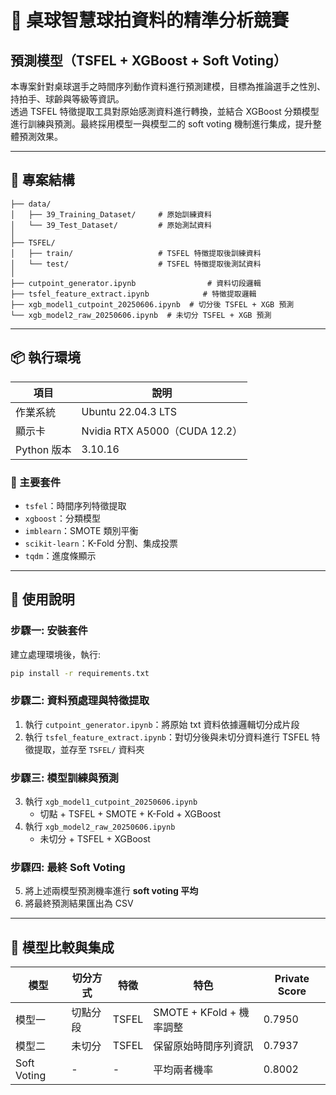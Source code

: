 # 🏓 桌球智慧球拍資料的精準分析競賽
## 預測模型（TSFEL + XGBoost + Soft Voting）

本專案針對桌球選手之時間序列動作資料進行預測建模，目標為推論選手之性別、持拍手、球齡與等級等資訊。  
透過 TSFEL 特徵提取工具對原始感測資料進行轉換，並結合 XGBoost 分類模型進行訓練與預測。最終採用模型一與模型二的 soft voting 機制進行集成，提升整體預測效果。

---

## 📁 專案結構

```
├── data/
│   ├── 39_Training_Dataset/     # 原始訓練資料
│   └── 39_Test_Dataset/         # 原始測試資料
│
├── TSFEL/
│   ├── train/                   # TSFEL 特徵提取後訓練資料
│   └── test/                    # TSFEL 特徵提取後測試資料
│
├── cutpoint_generator.ipynb                # 資料切段邏輯
├── tsfel_feature_extract.ipynb            # 特徵提取邏輯
├── xgb_model1_cutpoint_20250606.ipynb  # 切分後 TSFEL + XGB 預測
└── xgb_model2_raw_20250606.ipynb  # 未切分 TSFEL + XGB 預測
```

---

## 📦 執行環境

| 項目       | 說明                    |
|------------|-------------------------|
| 作業系統   | Ubuntu 22.04.3 LTS      |
| 顯示卡     | Nvidia RTX A5000（CUDA 12.2） |
| Python 版本 | 3.10.16                 |

### 🔧 主要套件

- `tsfel`：時間序列特徵提取
- `xgboost`：分類模型
- `imblearn`：SMOTE 類別平衡
- `scikit-learn`：K-Fold 分割、集成投票
- `tqdm`：進度條顯示

---

## 🚀 使用說明

### 步驟一: 安裝套件

建立處理環境後，執行:

```bash
pip install -r requirements.txt
```

### 步驟二: 資料預處理與特徵提取

1. 執行 `cutpoint_generator.ipynb`：將原始 txt 資料依據邏輯切分成片段
2. 執行 `tsfel_feature_extract.ipynb`：對切分後與未切分資料進行 TSFEL 特徵提取，並存至 `TSFEL/` 資料夾

### 步驟三: 模型訓練與預測

3. 執行 `xgb_model1_cutpoint_20250606.ipynb`
   - 切點 + TSFEL + SMOTE + K-Fold + XGBoost
4. 執行 `xgb_model2_raw_20250606.ipynb`
   - 未切分 + TSFEL + XGBoost

### 步驟四: 最終 Soft Voting

5. 將上述兩模型預測機率進行 **soft voting 平均**
6. 將最終預測結果匯出為 CSV

---

## 🔬 模型比較與集成

| 模型 | 切分方式 | 特徵 | 特色 | Private Score |
|--------|----------|------|-----------------------|--------|
| 模型一 | 切點分段 | TSFEL | SMOTE + KFold + 機率調整 | 0.7950 |
| 模型二 | 未切分     | TSFEL | 保留原始時間序列資訊 | 0.7937 |
| Soft Voting | - | - | 平均兩者機率 | 0.8002 |

